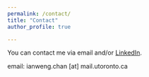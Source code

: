 ```yaml
---
permalink: /contact/
title: "Contact"
author_profile: true

---
```


You can contact me via email and/or [LinkedIn](https://www.linkedin.com/in/sophia-iwchan/).

email: ianweng.chan [at] mail.utoronto.ca
